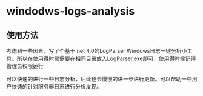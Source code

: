 # windodws-logs-analysis

## 使用方法

考虑到一些因素，写了个基于.net 4.0的LogParser Windows日志一键分析小工具。所以在使用得时候需要在相同目录放入LogParser.exe即可，使用得时候记得管理员权限运行

可以快速的进行一些日志分析，后续也会慢慢的进一步进行更新。可以帮助一些用户快速的针对服务器日志进行分析发现。
